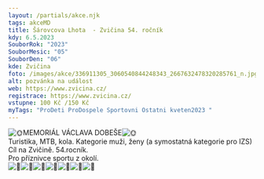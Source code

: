 ```yaml
---
layout: /partials/akce.njk
tags: akceMD
title: Šárovcova Lhota  - Zvičina 54. ročník
kdy: 6.5.2023
SouborRok: "2023"
SouborMesic: "05"
SouborDen: "06"
kde: Zvičina
foto: /images/akce/336911305_3060540844248343_2667632478320285761_n.jpg
alt: pozvánka na událost
web: https://www.zvicina.cz/
registrace: https://www.zvicina.cz/
vstupne: 100 Kč /150 Kč
myTags: "ProDeti ProDospele Sportovni Ostatni kveten2023 "
---
```

<!--StartFragment-->

![🌞](https://static.xx.fbcdn.net/images/emoji.php/v9/t5f/1/16/1f31e.png)MEMORIÁL VÁCLAVA DOBEŠE![🌞](https://static.xx.fbcdn.net/images/emoji.php/v9/t5f/1/16/1f31e.png)\
Turistika, MTB, kola. Kategorie muži, ženy (a symostatná kategorie pro IZS)\
Cíl na Zvičině. 54.rocník.\
Pro příznivce sportu z okolí.\
![🚴](https://static.xx.fbcdn.net/images/emoji.php/v9/te0/1/16/1f6b4.png)![🚴](https://static.xx.fbcdn.net/images/emoji.php/v9/te0/1/16/1f6b4.png)![🚴](https://static.xx.fbcdn.net/images/emoji.php/v9/te0/1/16/1f6b4.png)![🏃](https://static.xx.fbcdn.net/images/emoji.php/v9/t3b/1/16/1f3c3.png)![🏃](https://static.xx.fbcdn.net/images/emoji.php/v9/t3b/1/16/1f3c3.png)![🏃](https://static.xx.fbcdn.net/images/emoji.php/v9/t3b/1/16/1f3c3.png)![🏃](https://static.xx.fbcdn.net/images/emoji.php/v9/t3b/1/16/1f3c3.png)

<!--EndFragment-->